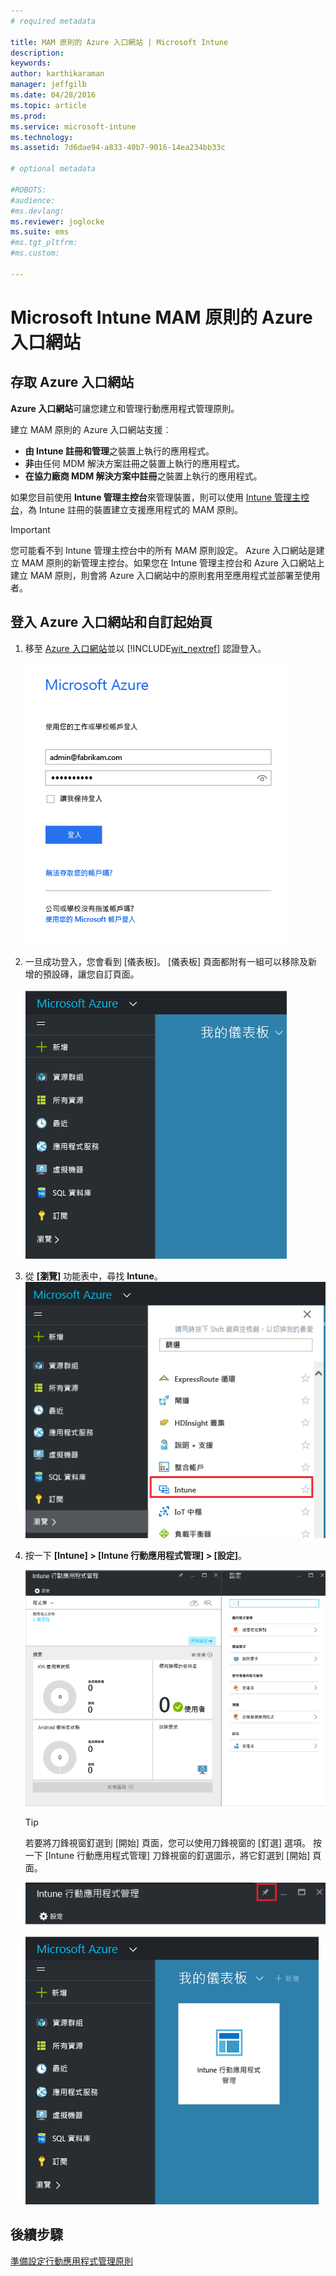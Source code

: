 ```yaml
---
# required metadata

title: MAM 原則的 Azure 入口網站 | Microsoft Intune
description:
keywords:
author: karthikaraman
manager: jeffgilb
ms.date: 04/28/2016
ms.topic: article
ms.prod:
ms.service: microsoft-intune
ms.technology:
ms.assetid: 7d6dae94-a833-40b7-9016-14ea234bb33c

# optional metadata

#ROBOTS:
#audience:
#ms.devlang:
ms.reviewer: joglocke
ms.suite: ems
#ms.tgt_pltfrm:
#ms.custom:

---
```


# Microsoft Intune MAM 原則的 Azure 入口網站
## 存取 Azure 入口網站
**Azure 入口網站**可讓您建立和管理行動應用程式管理原則。

建立 MAM 原則的 Azure 入口網站支援︰
- **由 Intune 註冊和管理**之裝置上執行的應用程式。
- **非**由任何 MDM 解決方案註冊之裝置上執行的應用程式。
- **在協力廠商 MDM 解決方案中註冊**之裝置上執行的應用程式。

如果您目前使用 **Intune 管理主控台**來管理裝置，則可以使用 [Intune 管理主控台](configure-and-deploy-mobile-application-management-policies-in-the-microsoft-intune-console.md)，為 Intune 註冊的裝置建立支援應用程式的 MAM 原則。
>[!IMPORTANT]
> 您可能看不到 Intune 管理主控台中的所有 MAM 原則設定。 Azure 入口網站是建立 MAM 原則的新管理主控台。如果您在 Intune 管理主控台和 Azure 入口網站上建立 MAM 原則，則會將 Azure 入口網站中的原則套用至應用程式並部署至使用者。

## 登入 Azure 入口網站和自訂起始頁

1.  移至 [Azure 入口網站](https://portal.azure.com)並以 [!INCLUDE[wit_nextref](../includes/wit_nextref_md.md)] 認證登入。

    ![Azure 入口網站登入頁面的螢幕擷取畫面](../media/AppManagement/AzurePortal_MAMSigninPage.png)

2.  一旦成功登入，您會看到 [儀表板]。 [儀表板] 頁面都附有一組可以移除及新增的預設磚，讓您自訂頁面。

    ![Azure 入口網站儀表板的螢幕擷取畫面](../media/AppManagement/AzurePortal_MAMStartboard_NoMAM.png)

3.  從 **[瀏覽]** 功能表中，尋找 **Intune**。![反白顯示 Intune [瀏覽] 功能表的螢幕擷取畫面](../media/AppManagement/AzurePortal_MAM_Browse_Intune.png)

4.  按一下 **[Intune] > [Intune 行動應用程式管理] > [設定]**。

    ![Intune 行動應用程式管理刀鋒視窗的螢幕擷取畫面](../media/AppManagement/AzurePortal_MAM_Mainblade.png)

    > [!TIP]
    > 若要將刀鋒視窗釘選到 [開始]  頁面，您可以使用刀鋒視窗的 [釘選]  選項。  按一下 [Intune 行動應用程式管理] 刀鋒視窗的釘選圖示，將它釘選到 [開始]  頁面。

    ![反白顯示釘選圖示的 Intune 行動應用程式管理刀鋒視窗的螢幕擷取畫面](../media/AppManagement/AzurePortal_MAM_PinBladeAction.png)

    ![包含釘選的 Intune 磚之儀表板的螢幕擷取畫面](../media/AppManagement/AzurePortal_MAM_Startboard_withMAM.png)
## 後續步驟
[準備設定行動應用程式管理原則](get-ready-to-configure-mobile-app-management-policies-with-microsoft-intune.md)


<!--HONumber=Jun16_HO2-->


